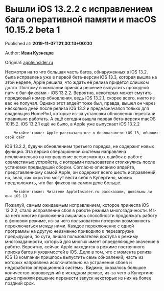
# Вышли iOS 13.2.2 с исправлением бага оперативной памяти и macOS 10.15.2 beta 1

Published at: **2019-11-07T21:30:13+00:00**

Author: **Иван Кузнецов**

Original: [appleinsider.ru](https://appleinsider.ru/ios/vyshli-ios-13-2-2-s-ispravleniem-baga-operativnoj-pamyati-i-macos-10-15-2-beta-1.html)

Несмотря на то что большая часть багов, обнаруженных в iOS 13.2, была исправлена уже в первой бета-версии iOS 13.3, которая вышла на этой неделе, Apple решила, что ждать её релиза придётся слишком долго. Поэтому в компании приняли решение выпустить проходной патч с баг-фиксами - iOS 13.2.2. Вероятно, некоторых может смутить порядковый номер обновления, ведь iOS 13.2.1, скорее всего, никто из вас не получал. Однако этот апдейт тоже был, правда, вышел он через несколько дней после релиза iOS 13.2 и предназначался только для владельцев HomePod, которые из-за установки обновления перестали правильно работать. А ещё сегодня вышла первая бета-версия macOS 10.15.2.
iOS 13.2.1 ещё не было, а Apple уже выпускает iOS 13.2.2

        Читайте также: Apple рассказала все о безопасности iOS 13, обновив свой сайт
      
iOS 13.2.2, будучи обновлением третьего порядка, не содержит новых функций. Эта версия операционной системы направлена исключительно на исправление всевозможных ошибок в работе совместимых устройств, с которыми пользователи столкнулись после установки предыдущей сборки. Согласно описанию апдейта, представленному самой Apple, он содержит всего шесть исправлений, но, зная, как скрытно могут вести себя в Купертино, можно предположить, что баг-фиксов на самом деле больше.

        Читайте также: Читатели AppleInsider.ru рассказали, довольны ли они iOS 13
      
Пожалуй, самым ожидаемым исправлением, которое принесла iOS 13.2.2, стало исправление сбоя в работе режима многозадачности. Из-за него многие приложения лишились способности продолжать работу в фоновом режиме, из-за чего пользователи потеряли возможность переключаться между ними. Каждое переключение с одной программы на другую неизменно приводило к перезагрузке предыдущей, по сути, лишая пользователей доступа к режиму многозадачности, который для многих имеет определяющее значение в работе.
Вероятно, сейчас Apple находится в режиме постоянного поиска багов и уязвимостей в iOS. Дело в том, что с момента релиза iOS 13 компании пришлось выпустить семь обновлений, часть из которых направлена исключительно на устранение сбоев и недоработок операционной системы. Видимо, сказалось большое количество нововведений в исходном релизе, из-за чего в Купертино даже приняли решение перенести запуск некоторых из них на более поздний срок.
